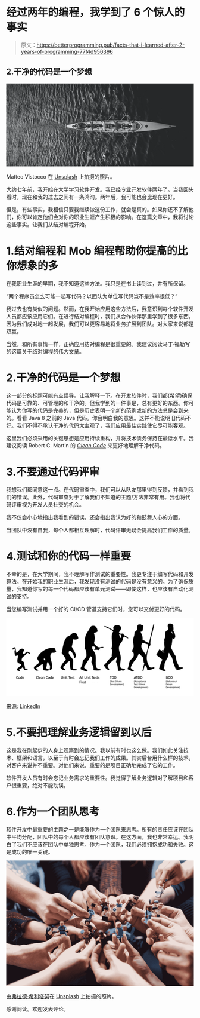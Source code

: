 # 经过两年的编程，我学到了 6 个惊人的事实

> 原文：<https://betterprogramming.pub/facts-that-i-learned-after-2-years-of-programming-77f4d956396>

## 2.干净的代码是一个梦想

![](img/e3ea055d19ef6c7cdf19d9d24881d21e.png)

Matteo Vistocco 在 [Unsplash](https://unsplash.com/s/photos/team-work?utm_source=unsplash&utm_medium=referral&utm_content=creditCopyText) 上拍摄的照片。

大约七年前，我开始在大学学习软件开发。我已经专业开发软件两年了。当我回头看时，现在和我的过去之间有一条鸿沟。两年后，我可能也会比现在更好。

但是，有些事实，我相信只要我继续做这份工作，就会是真的。如果你还不了解他们，你可以肯定他们会对你的职业生涯产生积极的影响。在这篇文章中，我将讨论这些事实。让我们从结对编程开始。

# 1.结对编程和 Mob 编程帮助你提高的比你想象的多

在我职业生涯的早期，我不知道这些方法。我只是在书上读到过，并有所保留。

“两个程序员怎么可能一起写代码？以团队为单位写代码岂不是效率很低？”

我过去也有类似的问题。然而，在我开始应用这些方法后，我意识到每个软件开发人员都应该应用它们。在进行结对编程时，我们从合作伙伴那里学到了很多东西。因为我们成对地一起发展，我们可以更容易地将业务扩展到团队。对大家来说都是双赢。

当然，和所有事情一样，正确应用结对编程是很重要的。我建议阅读马丁·福勒写的这篇关于结对编程的[伟大文章](https://martinfowler.com/articles/on-pair-programming.html)。

# 2.干净的代码是一个梦想

这一部分的标题可能有点误导。让我解释一下。在开发软件时，我们都(希望)确保代码是可靠的、可管理的和干净的。但我学到的一件事是，总有更好的东西。你可能认为你写的代码是完美的，但是历史表明一个新的范例或新的方法总是会到来的。看看 Java 8 之前的 Java 代码。你会明白我的意思。这并不能说明旧代码不好。我们不得不承认干净的代码太主观了，我们应用最佳实践使它尽可能客观。

这里我们必须采用的关键思想是应用持续重构，并将技术债务保持在最低水平。我建议阅读 Robert C. Martin 的 [*Clean Code*](https://www.oreilly.com/library/view/clean-code-a/9780136083238/) 来更好地理解干净代码。

# 3.不要通过代码评审

我想我们都同意这一点。在代码审查中，我们可以从队友那里得到反馈，并看到我们的错误。此外，代码审查对于了解我们不知道的主题/方法非常有用。我也将代码评审视为开发人员社交的机会。

我不仅会小心地指出我看到的错误，还会指出我认为好的和鼓舞人心的方面。

当团队中没有自我，每个人都相互理解时，代码评审无疑会提高我们工作的质量。

# 4.测试和你的代码一样重要

不幸的是，在大学期间，我不理解写作测试的重要性。我更专注于编写代码和开发算法。在开始我的职业生涯后，我发现没有测试的代码是没有意义的。为了确保质量，我知道你写的每一个代码都应该有单元测试——即使这样，也应该有自动化测试的支持。

当您编写测试并用一个好的 CI/CD 管道支持它们时，您可以交付更好的代码。

![](img/b90292d99369841889003654e4ee293b.png)

来源: [LinkedIn](https://www.linkedin.com/pulse/evolution-software-development-balaji-kalyansundaram/)

# 5.不要把理解业务逻辑留到以后

这是我在刚起步的人身上观察到的情况。我以前有时也这么做。我们如此关注技术、框架和语言，以至于有时会忘记我们工作的成果。其实后台用什么样的技术，对客户来说并不重要。对他们来说，重要的是项目正确地完成了它的工作。

软件开发人员有时会忘记业务需求的重要性。我觉得了解业务逻辑对了解项目和客户很重要，绝对不能耽误。

# 6.作为一个团队思考

软件开发中最重要的主题之一是能够作为一个团队来思考。所有的责任应该在团队中平均分配，团队中的每个人都应该有团队意识。在这方面，我也非常幸运。我明白了我们不应该在团队中单独思考。作为一个团队，我们必须拥抱成功和失败。这是成功的唯一关键。

![](img/37186cbe53e7078e824d1a225fbe4dd0.png)

由[弗拉德·希利塔努](https://unsplash.com/@vladhilitanu?utm_source=unsplash&utm_medium=referral&utm_content=creditCopyText)在 [Unsplash](https://unsplash.com/s/photos/team-work?utm_source=unsplash&utm_medium=referral&utm_content=creditCopyText) 上拍摄的照片。

感谢阅读。欢迎发表评论。